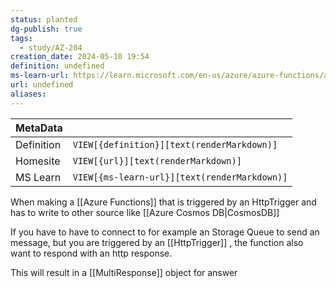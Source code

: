 ```yaml
---
status: planted
dg-publish: true
tags:
  - study/AZ-204
creation_date: 2024-05-10 19:54
definition: undefined
ms-learn-url: https://learn.microsoft.com/en-us/azure/azure-functions/add-bindings-existing-function?tabs=python-v2%2Cisolated-process%2Cnode-v4&pivots=programming-language-csharp
url: undefined
aliases:
---
```


| MetaData   |                                              |
| ---------- | -------------------------------------------- |
| Definition | `VIEW[{definition}][text(renderMarkdown)]`   |
| Homesite   | `VIEW[{url}][text(renderMarkdown)]`          |
| MS Learn   | `VIEW[{ms-learn-url}][text(renderMarkdown)]` |

When making a [[Azure Functions]] that is triggered by an HttpTrigger and has to write to other source like [[Azure Cosmos DB|CosmosDB]]

If you have to have to connect to for example an Storage Queue to send  an message, but  you are triggered by an [[HttpTrigger]] , the function also want to respond with an http response.

This will result in a [[MultiResponse]]  object for answer